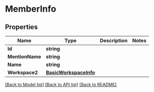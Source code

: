 # MemberInfo

## Properties

Name | Type | Description | Notes
------------ | ------------- | ------------- | -------------
**Id** | **string** |  | 
**MentionName** | **string** |  | 
**Name** | **string** |  | 
**Workspace2** | [**BasicWorkspaceInfo**](BasicWorkspaceInfo.md) |  | 

[[Back to Model list]](../README.md#documentation-for-models) [[Back to API list]](../README.md#documentation-for-api-endpoints) [[Back to README]](../README.md)


